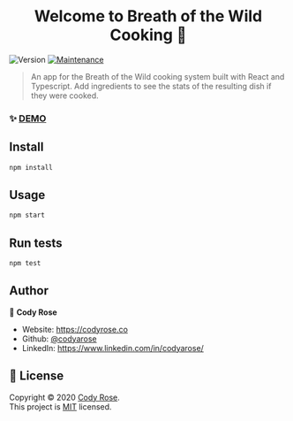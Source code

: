 <h1 align="center">Welcome to Breath of the Wild Cooking 🥘</h1>
<p>
  <img alt="Version" src="https://img.shields.io/badge/version-1.2.0-blue.svg?cacheSeconds=2592000" />
  <a href="https://github.com/codyarose/botw-cooking/graphs/commit-activity" target="_blank">
    <img alt="Maintenance" src="https://img.shields.io/badge/Maintained%3F-yes-green.svg" />
  </a>
</p>

> An app for the Breath of the Wild cooking system built with React and Typescript. Add ingredients to see the stats of the resulting dish if they were cooked.

### ✨ [DEMO](http://codyrose.co/botw-cooking)

## Install

```sh
npm install
```

## Usage

```sh
npm start
```

## Run tests

```sh
npm test
```

## Author

👤 **Cody Rose**

* Website: https://codyrose.co
* Github: [@codyarose](https://github.com/codyarose)
* LinkedIn: https://www.linkedin.com/in/codyarose/

## 📝 License

Copyright © 2020 [Cody Rose](https://github.com/codyarose).<br />
This project is [MIT](https://github.com/codyarose/botw-cooking/blob/master/LICENSE) licensed.

